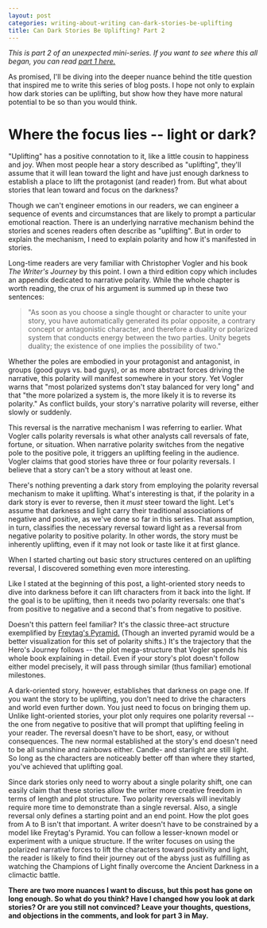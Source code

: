 ```yaml
---
layout: post
categories: writing-about-writing can-dark-stories-be-uplifting
title: Can Dark Stories Be Uplifting? Part 2
---
```


*This is part 2 of an unexpected mini-series. If you want to see where this all began, you can read [part 1 here.](https://apprenticewordsmith.com//2020/03/13/dark-stories1/)*

As promised, I'll be diving into the deeper nuance behind the title question that inspired me to write this series of blog posts. I hope not only to explain how dark stories can be uplifting, but show how they have more natural potential to be so than you would think.

<!--excerpt-->

# Where the focus lies -- light or dark? #

"Uplifting" has a positive connotation to it, like a little cousin to happiness and joy. When most people hear a story described as "uplifting", they'll assume that it will lean toward the light and have just enough darkness to establish a place to lift the protagonist (and reader) from. But what about stories that lean toward and focus on the darkness?

Though we can't engineer emotions in our readers, we can engineer a sequence of events and circumstances that are likely to prompt a particular emotional reaction. There is an underlying narrative mechanism behind the stories and scenes readers often describe as "uplifting". But in order to explain the mechanism, I need to explain polarity and how it's manifested in stories.

Long-time readers are very familiar with Christopher Vogler and his book *The Writer's Journey* by this point. I own a third edition copy which includes an appendix dedicated to narrative polarity. While the whole chapter is worth reading, the crux of his argument is summed up in these two sentences:

>"As soon as you choose a single thought or character to unite your story, you have automatically generated its polar opposite, a contrary concept or antagonistic character, and therefore a duality or polarized system that conducts energy between the two parties. Unity begets duality; the existence of one implies the possibility of two."

Whether the poles are embodied in your protagonist and antagonist, in groups (good guys vs. bad guys), or as more abstract forces driving the narrative, this polarity will manifest somewhere in your story. Yet Vogler warns that "most polarized systems don't stay balanced for very long" and that "the more polarized a system is, the more likely it is to reverse its polarity." As conflict builds, your story's narrative polarity will reverse, either slowly or suddenly.

This reversal is the narrative mechanism I was referring to earlier. What Vogler calls polarity reversals is what other analysts call reversals of fate, fortune, or situation. When narrative polarity switches from the negative pole to the positive pole, it triggers an uplifting feeling in the audience. Vogler claims that good stories have three or four polarity reversals. I believe that a story can't be a story without at least one.

There's nothing preventing a dark story from employing the polarity reversal mechanism to make it uplifting. What's interesting is that, if the polarity in a dark story is ever to reverse, then it *must* steer toward the light. Let's assume that darkness and light carry their traditional associations of negative and positive, as we've done so far in this series. That assumption, in turn, classifies the necessary reversal toward light as a reversal from negative polarity to positive polarity. In other words, the story must be inherently uplifting, even if it may not look or taste like it at first glance.

When I started charting out basic story structures centered on an uplifting reversal, I discovered something even more interesting.

Like I stated at the beginning of this post, a light-oriented story needs to dive into darkness before it can lift characters from it back into the light. If the goal is to be uplifting, then it needs two polarity reversals: one that's from positive to negative and a second that's from negative to positive.

Doesn't this pattern feel familiar? It's the classic three-act structure exemplified by [Freytag's Pyramid.](https://en.wikipedia.org/wiki/Dramatic_structure#Freytag's_analysis) (Though an inverted pyramid would be a better visualization for this set of polarity shifts.) It's the trajectory that the Hero's Journey follows -- the plot mega-structure that Vogler spends his whole book explaining in detail. Even if your story's plot doesn't follow either model precisely, it will pass through similar (thus familiar) emotional milestones.

A dark-oriented story, however, establishes that darkness on page one. If you want the story to be uplifting, you don't need to drive the characters and world even further down. You just need to focus on bringing them up. Unlike light-oriented stories, your plot only requires one polarity reversal -- the one from negative to positive that will prompt that uplifting feeling in your reader. The reversal doesn't have to be short, easy, or without consequences. The new normal established at the story's end doesn't need to be all sunshine and rainbows either. Candle- and starlight are still light. So long as the characters are noticeably better off than where they started, you've achieved that uplifting goal.

Since dark stories only need to worry about a single polarity shift, one can easily claim that these stories allow the writer more creative freedom in terms of length and plot structure. Two polarity reversals will inevitably require more time to demonstrate than a single reversal. Also, a single reversal only defines a starting point and an end point. How the plot goes from A to B isn't that important. A writer doesn't have to be constrained by a model like Freytag's Pyramid. You can follow a lesser-known model or experiment with a unique structure. If the writer focuses on using the polarized narrative forces to lift the characters toward positivity and light, the reader is likely to find their journey out of the abyss just as fulfilling as watching the Champions of Light finally overcome the Ancient Darkness in a climactic battle.

**There are two more nuances I want to discuss, but this post has gone on long enough. So what do you think? Have I changed how you look at dark stories? Or are you still not convinced? Leave your thoughts, questions, and objections in the comments, and look for part 3 in May.**
